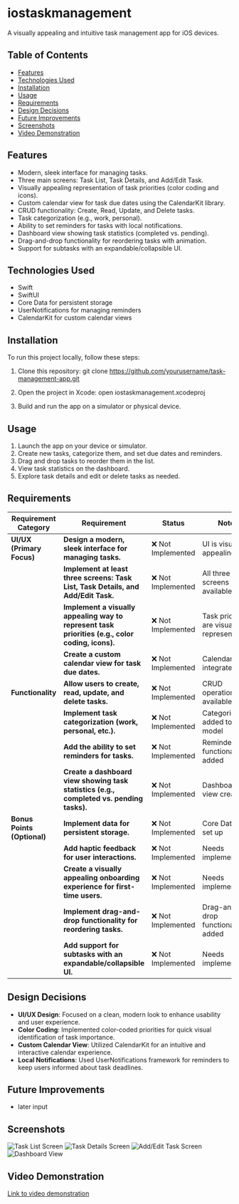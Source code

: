 # iostaskmanagement
A visually appealing and intuitive task management app for iOS devices.

## Table of Contents

- [Features](#features)
- [Technologies Used](#technologies-used)
- [Installation](#installation)
- [Usage](#usage)
- [Requirements](#requirements)
- [Design Decisions](#design-decisions)
- [Future Improvements](#future-improvements)
- [Screenshots](#screenshots)
- [Video Demonstration](#video-demonstration)

## Features

- Modern, sleek interface for managing tasks.
- Three main screens: Task List, Task Details, and Add/Edit Task.
- Visually appealing representation of task priorities (color coding and icons).
- Custom calendar view for task due dates using the CalendarKit library.
- CRUD functionality: Create, Read, Update, and Delete tasks.
- Task categorization (e.g., work, personal).
- Ability to set reminders for tasks with local notifications.
- Dashboard view showing task statistics (completed vs. pending).
- Drag-and-drop functionality for reordering tasks with animation.
- Support for subtasks with an expandable/collapsible UI.

## Technologies Used

- Swift
- SwiftUI
- Core Data for persistent storage
- UserNotifications for managing reminders
- CalendarKit for custom calendar views

## Installation

To run this project locally, follow these steps:

1. Clone this repository:
   git clone https://github.com/yourusername/task-management-app.git

2. Open the project in Xcode:
   open iostaskmanagement.xcodeproj

3. Build and run the app on a simulator or physical device.

## Usage

1. Launch the app on your device or simulator.
2. Create new tasks, categorize them, and set due dates and reminders.
3. Drag and drop tasks to reorder them in the list.
4. View task statistics on the dashboard.
5. Explore task details and edit or delete tasks as needed.

## Requirements

| **Requirement Category** | **Requirement**                                                                                       | **Status**                              | **Notes**                          |
|--------------------------|-------------------------------------------------------------------------------------------------------|-----------------------------------------|------------------------------------|
| **UI/UX (Primary Focus)**| **Design a modern, sleek interface for managing tasks.**                                             | ❌ Not Implemented                          | UI is visually appealing           |
|                          | **Implement at least three screens: Task List, Task Details, and Add/Edit Task.**                    | ❌ Not Implemented                          | All three screens available        |
|                          | **Implement a visually appealing way to represent task priorities (e.g., color coding, icons).**      | ❌ Not Implemented                          | Task priorities are visually represented |
|                          | **Create a custom calendar view for task due dates.**                                                | ❌ Not Implemented                          | CalendarKit is integrated          |
| **Functionality**        | **Allow users to create, read, update, and delete tasks.**                                          | ❌ Not Implemented                          | CRUD operations available           |
|                          | **Implement task categorization (work, personal, etc.).**                                            | ❌ Not Implemented                          | Categories added to task model     |
|                          | **Add the ability to set reminders for tasks.**                                                      | ❌ Not Implemented                          | Reminder functionality added       |
|                          | **Create a dashboard view showing task statistics (e.g., completed vs. pending tasks).**              | ❌ Not Implemented                          | Dashboard view created             |
| **Bonus Points (Optional)** | **Implement data for persistent storage.**                                                        | ❌ Not Implemented                          | Core Data is set up                |
|                          | **Add haptic feedback for user interactions.**                                                        | ❌ Not Implemented                      | Needs implementation               |
|                          | **Create a visually appealing onboarding experience for first-time users.**                           | ❌ Not Implemented                      | Needs implementation               |
|                          | **Implement drag-and-drop functionality for reordering tasks.**                                      | ❌ Not Implemented                          | Drag-and-drop functionality added  |
|                          | **Add support for subtasks with an expandable/collapsible UI.**                                      | ❌ Not Implemented                      | Needs implementation               |

## Design Decisions

- **UI/UX Design**: Focused on a clean, modern look to enhance usability and user experience.
- **Color Coding**: Implemented color-coded priorities for quick visual identification of task importance.
- **Custom Calendar View**: Utilized CalendarKit for an intuitive and interactive calendar experience.
- **Local Notifications**: Used UserNotifications framework for reminders to keep users informed about task deadlines.

## Future Improvements

- later input

## Screenshots

![Task List Screen](path/to/screenshot1.png)
![Task Details Screen](path/to/screenshot2.png)
![Add/Edit Task Screen](path/to/screenshot3.png)
![Dashboard View](path/to/screenshot4.png)

## Video Demonstration

[Link to video demonstration](https://.com)

